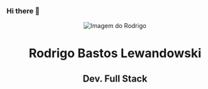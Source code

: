 ### Hi there 👋

 <header>
      <div class="cabecalho">
        <img
          class="foto-rodrigo"
          src="https://media-exp1.licdn.com/dms/image/C4D03AQE8goyrUprqBg/profile-displayphoto-shrink_200_200/0/1631709318401?e=1654128000&v=beta&t=6GDFdASxvtQymP_rl3kpxxGzuzuBN1awNc6rGxfspWo"
          alt="Imagem do Rodrigo"
        />
        <div class="nome-cabecalho">
          <h1 class="nome">Rodrigo Bastos Lewandowski</h1>
          <h2 class="nome">Dev. Full Stack</h2>
        </div>
      </div>
    </header>


<!--
**0Rodrigo0/0Rodrigo0** is a ✨ _special_ ✨ repository because its `README.md` (this file) appears on your GitHub profile.

Here are some ideas to get you started:

- 🔭 I’m currently working on ...
- 🌱 I’m currently learning ...
- 👯 I’m looking to collaborate on ...
- 🤔 I’m looking for help with ...
- 💬 Ask me about ...
- 📫 How to reach me: ...
- 😄 Pronouns: ...
- ⚡ Fun fact: ...
-->
